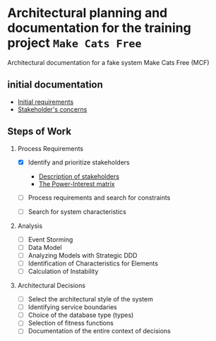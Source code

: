 # Architectural planning and documentation for the training project `Make Cats Free`
Architectural documentation for a fake system Make Cats Free (MCF)
## initial documentation
- [Initial requirements](https://github.com/mariakrol/mcf-documentation/blob/main/0-initial/initial-requirements.md)
- [Stakeholder's concerns](https://github.com/mariakrol/mcf-documentation/blob/main/0-initial/concerns.md)
## Steps of Work
1. Process Requirements

   - [x] Identify and prioritize stakeholders 
     - [Description of stakeholders](https://github.com/mariakrol/mcf-documentation/blob/main/1-process-reqirements/stakeholders.md)
     - [The Power-Interest matrix](https://www.figma.com/file/FAMXnWQgp8fuTqcJcSFDrd/MCF-Stakeholders?type=whiteboard&node-id=0%3A1&t=b1Nwv43zo5G7Xw2b-1)

   - [ ] Process requirements and search for constraints
   - [ ] Search for system characteristics

2. Analysis

   - [ ] Event Storming
   - [ ] Data Model
   - [ ] Analyzing Models with Strategic DDD
   - [ ] Identification of Characteristics for Elements
   - [ ] Calculation of Instability

3. Architectural Decisions

   - [ ] Select the architectural style of the system
   - [ ] Identifying service boundaries
   - [ ] Choice of the database type (types)
   - [ ] Selection of fitness functions
   - [ ] Documentation of the entire context of decisions